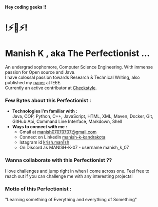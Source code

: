 **Hey coding geeks !!**
# !⚡🤖⚡!
# **Manish K** , aka  The Perfectionist ...

An undergrad sophomore, Computer Science Engineering. With immense passion for Open source and Java.\
I have colossal passion towards Research & Technical Writing, also published my [paper](https://github.com/MANISH-K-07/IEEE-Research-Papers) at IEEE. \
Currently an active contributor at [Checkstyle](https://github.com/checkstyle/checkstyle).

### Few Bytes about this Perfectionist :

* **Technologies I'm familiar with :** \
  Java, OOP, Python, C++, JavaScript, HTML, XML, Maven, Docker, Git, GitHub Api, Command Line Interface, Markdown, Shell
* **Ways to connect with me :**
  * Gmail at manish07070707@gmail.com
  * Connect on LinkedIn [manish-k-kandrakota](https://www.linkedin.com/in/manish-k-kandrakota/)
  * Istagram id [krish.man1sh](https://www.instagram.com/krish.man1sh/)
  * On Discord as MANISH-K-07 - username manish_k_07

### Wanna collaborate with this Perfectionist ??

I love challenges and jump right in when I come across one. Feel free to reach out if you can challenge me with any interesting projects!

### Motto of this Perfectionist :

"Learning something of Everything and everything of Something"
